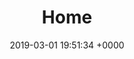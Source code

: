 ---
title: Home
date: 2019-03-01 19:51:34 +0000
published: true
description: 'Fullstack Digital is a business-focused digital agency in Los Angeles.
Our team is made up of ''full-stack'' experts across multiple disciplines.'
night_header: false
night_footer: true
language: en
sections:
  - template: "service_title"
    classes: ""
    title: |
      We <span class="underline color-babyblue">make brands.</span><br>Mostly for the tech world.
    paragraph: |
      Fullstack works with global teams during times of invention to build innovative brands through an open, coherent approach.
    logos_color: "black"
    logos_link: false
    logos:
      - name: "dell"
      - name: "microsoft"
      - name: "ddn"
      - name: "rigado"
      - name: "vastdata"
      - name: "quantum"      
      - name: "code"
  - template: "service_description"
    classes: ""
    paragraph: |
      We <strong>help</strong> technology brands express their unique story &amp; personality. We <strong>create</strong> identities that weave company heritage into the logo &amp; beyond. We <strong>build</strong> strategies that navigate brands to success in the digital world. Above all, we <strong>keep</strong> team mission, vision &amp; values at the core of everything we do.
  - template: "related_work"
    grid:
      columns: "2"
      items:
        - name: "dell"
        - name: "quantum"
        - name: "threefactor"
        - name: "ddn"
  - template: "related_content"
    column_1:
      subtitle: "Fullstack blog and news: behind the scenes, labs, and perspectives."
      title: "What's new?"
      images: 
        - src: "/uploads/curefest_homepage.jpg"
          class: "grid-image-top"
        - src: "/uploads/leadgate.jpg"
          class: "grid-image-bottom"
    column_2:
      subtitle: "News &amp; Stories."
  - template: "cta"
    subtitle: "Get Started"
    title: "From presentation design to new brand strategy, we’ve got you covered."
    form:
    - template: "contact"
      fields:
---